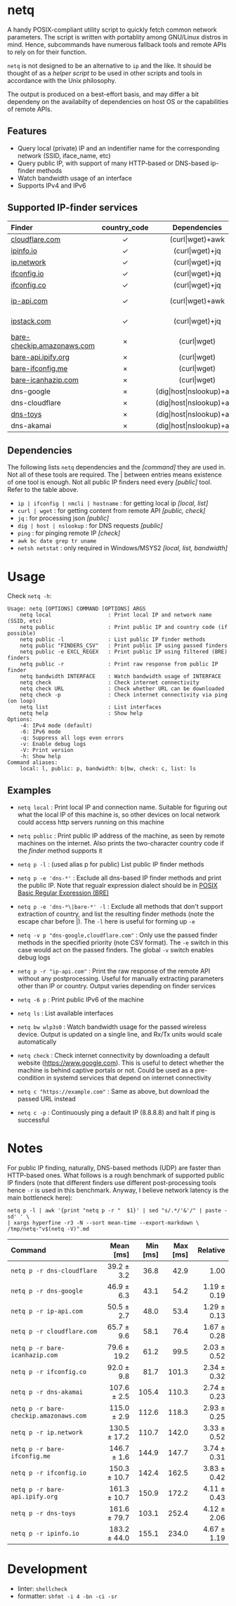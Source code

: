 # netq
A handy POSIX-compliant utility script to quickly fetch common network
parameters. The script is written with portablity among GNU/Linux distros in
mind. Hence, subcommands have numerous fallback tools and remote APIs to rely on
for their function.

`netq` is not designed to be an alternative to `ip` and the like. It should be
thought of as a _helper script_ to be used in other scripts and tools in
accordance with the Unix philosophy.

The output is produced on a best-effort basis, and may differ a bit dependeny on
the availabilty of dependencies on host OS or the capabilities of remote APIs.

## Features
- Query local (private) IP and an indentifier name for the corresponding network
  (SSID, iface_name, etc)
- Query public IP, with support of many HTTP-based or DNS-based ip-finder
  methods
- Watch bandwidth usage of an interface
- Supports IPv4 and IPv6

## Supported IP-finder services
| Finder                                                      | country_code | Dependencies              | Notes            |
|:------------------------------------------------------------|:------------:|:-------------------------:|:----------------:|
| [cloudflare.com](https://cloudflare.com/cdn-cgi/trace)      | ✓            | (curl\|wget)+awk          |                  |
| [ipinfo.io](https://ipinfo.io)                              | ✓            | (curl\|wget)+jq           |                  |
| [ip.network](https://ip.network)                            | ✓            | (curl\|wget)+jq           |                  |
| [ifconfig.io](https://ifconfig.io)                          | ✓            | (curl\|wget)+jq           |                  |
| [ifconfig.co](https://ifconfig.co)                          | ✓            | (curl\|wget)+jq           |                  |
| [ip-api.com](https://ip-api.com)                            | ✓            | (curl\|wget)+awk          | Plain HTTP       |
| [ipstack.com](https://ipstack.com)                          | ✓            | (curl\|wget)+jq           | Requires API_KEY |
| [bare-checkip.amazonaws.com](https://checkip.amazonaws.com) | ×            | (curl\|wget)              |                  |
| [bare-api.ipify.org](https://api.ipify.org)                 | ×            | (curl\|wget)              |                  |
| [bare-ifconfig.me](https://ifconfig.me)                     | ×            | (curl\|wget)              |                  |
| [bare-icanhazip.com](https://icanhazip.com)                 | ×            | (curl\|wget)              |                  |
| dns-google                                                  | ×            | (dig\|host\|nslookup)+awk |                  |
| dns-cloudflare                                              | ×            | (dig\|host\|nslookup)+awk |                  |
| [dns-toys](https://www.dns.toys/)                           | ×            | (dig\|host\|nslookup)+awk |                  |
| dns-akamai                                                  | ×            | (dig\|host\|nslookup)+awk |                  |


## Dependencies
The following lists `netq` dependencies and the _[command]_ they are used in. Not
all of these tools are required. The | between entries means existence of one
tool is enough. Not all public IP finders need every _[public]_ tool. Refer to the
table above.

- `ip | ifconfig | nmcli | hostname` : for getting local ip _[local, list]_
- `curl | wget` : for getting content from remote API _[public, check]_
- `jq` : for processing json _[public]_
- `dig | host | nslookup` : for DNS requests _[public]_
- `ping` : for pinging remote IP _[check]_
- `awk bc date grep tr uname`
- `netsh netstat` : only required in Windows/MSYS2 _[local, list, bandwidth]_


# Usage
Check `netq -h`:
```console
Usage: netq [OPTIONS] COMMAND [OPTIONS] ARGS
    netq local                  : Print local IP and network name (SSID, etc)
    netq public                 : Print public IP and country code (if possible)
    netq public -l              : List public IP finder methods
    netq public "FINDERS_CSV"   : Print public IP using passed finders
    netq public -e EXCL_REGEX   : Print public IP using filtered (BRE) finders
    netq public -r              : Print raw response from public IP finder
    netq bandwidth INTERFACE    : Watch bandwidth usage of INTERFACE
    netq check                  : Check internet connectivity
    netq check URL              : Check whether URL can be downloaded
    netq check -p               : Check internet connectivity via ping (on loop)
    netq list                   : List interfaces
    netq help                   : Show help
Options:
    -4: IPv4 mode (default)
    -6: IPv6 mode
    -q: Suppress all logs even errors
    -v: Enable debug logs
    -V: Print version
    -h: Show help
Command aliases:
    local: l, public: p, bandwidth: b|bw, check: c, list: ls
```

## Examples
- `netq local` : Print local IP and connection name. Suitable for figuring out
  what the local IP of this machine is, so other devices on local network could
  access http servers running on this machine
  
- `netq public` : Print public IP address of the machine, as seen by remote
  machines on the internet. Also prints the two-character country code if the
  _finder_ method supports it
  
- `netq p -l` : (used alias p for public) List public IP finder methods

- `netq p -e 'dns-*'` : Exclude all dns-based IP finder methods and print the
  public IP. Note that regualr expression dialect should be in [POSIX Basic
  Regular Expression
  (BRE)](https://en.wikibooks.org/wiki/Regular_Expressions/POSIX_Basic_Regular_Expressions)
  
- `netq p -e 'dns-*\|bare-*' -l` : Exclude all methods that don't support
  extraction of country, and list the resulting finder methods (note the escape
  char before |). The `-l` here is useful for forming up `-e`
  
- `netq -v p "dns-google,cloudflare.com"` : Only use the passed finder methods
  in the specified priority (note CSV format). The `-e` switch in this case
  would act on the passed finders. The global `-v` switch enables debug logs
  
- `netq p -r "ip-api.com"` : Print the raw response of the remote API without
  any postprocessing. Useful for manually extracting parameters other than IP or
  country. Output varies depending on finder services

- `netq -6 p` : Print public IPv6 of the machine
  
- `netq ls` : List available interfaces

- `netq bw wlp3s0` : Watch bandwidth usage for the passed wireless
  device. Output is updated on a single line, and Rx/Tx units would scale
  automatically

- `netq check` : Check internet connectivity by downloading a default website
  (https://www.google.com). This is useful to detect whether the machine is
  behind captive portals or not. Could be used as a pre-condition in systemd
  services that depend on internet connectivity

- `netq c "https://example.com"` : Same as above, but download the passed
  URL instead
  
- `netq c -p` : Continuously ping a default IP (8.8.8.8) and halt if ping is
  successful


# Notes
For public IP finding, naturally, DNS-based methods (UDP) are faster than
HTTP-based ones. What follows is a rough benchmark of supported public IP
finders (note that different finders use different post-processing tools hence
`-r` is used in this benchmark. Anyway, I believe network latency is the main
bottleneck here):

```shell
netq p -l | awk '{print "netq p -r "  $1}' | sed "s/.*/'&'/" | paste -sd' ' \
| xargs hyperfine -r3 -N --sort mean-time --export-markdown \
/tmp/netq-"v$(netq -V)".md
```

| Command                                |    Mean [ms] | Min [ms] | Max [ms] |    Relative |
|:---------------------------------------|-------------:|---------:|---------:|------------:|
| `netq p -r dns-cloudflare`             |   39.2 ± 3.2 |     36.8 |     42.9 |        1.00 |
| `netq p -r dns-google`                 |   46.9 ± 6.3 |     43.1 |     54.2 | 1.19 ± 0.19 |
| `netq p -r ip-api.com`                 |   50.5 ± 2.7 |     48.0 |     53.4 | 1.29 ± 0.13 |
| `netq p -r cloudflare.com`             |   65.7 ± 9.6 |     58.1 |     76.4 | 1.67 ± 0.28 |
| `netq p -r bare-icanhazip.com`         |  79.6 ± 19.2 |     61.2 |     99.5 | 2.03 ± 0.52 |
| `netq p -r ifconfig.co`                |   92.0 ± 9.8 |     81.7 |    101.3 | 2.34 ± 0.32 |
| `netq p -r dns-akamai`                 |  107.6 ± 2.5 |    105.4 |    110.3 | 2.74 ± 0.23 |
| `netq p -r bare-checkip.amazonaws.com` |  115.0 ± 2.9 |    112.6 |    118.3 | 2.93 ± 0.25 |
| `netq p -r ip.network`                 | 130.5 ± 17.2 |    110.7 |    142.0 | 3.33 ± 0.52 |
| `netq p -r bare-ifconfig.me`           |  146.7 ± 1.6 |    144.9 |    147.7 | 3.74 ± 0.31 |
| `netq p -r ifconfig.io`                | 150.3 ± 10.7 |    142.4 |    162.5 | 3.83 ± 0.42 |
| `netq p -r bare-api.ipify.org`         | 161.3 ± 10.7 |    150.9 |    172.2 | 4.11 ± 0.43 |
| `netq p -r dns-toys`                   | 161.6 ± 79.7 |    103.1 |    252.4 | 4.12 ± 2.06 |
| `netq p -r ipinfo.io`                  | 183.2 ± 44.0 |    155.1 |    234.0 | 4.67 ± 1.19 |

# Development
- linter: `shellcheck`
- formatter: `shfmt -i 4 -bn -ci -sr`


